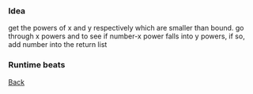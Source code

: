 ### Idea
get the powers of x and y respectively which are smaller than bound. go through x powers and to see if number-x power falls into y powers, if so, add number into the return list
### Runtime beats


[Back](readme.md)